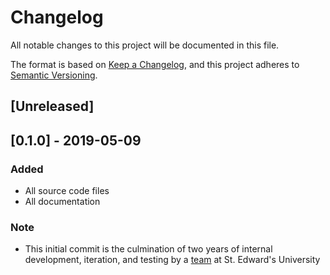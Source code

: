 # Changelog
All notable changes to this project will be documented in this file.

The format is based on [Keep a Changelog](https://keepachangelog.com/en/1.0.0/),
and this project adheres to [Semantic Versioning](https://semver.org/spec/v2.0.0.html).

## [Unreleased]

## [0.1.0] - 2019-05-09
### Added
- All source code files
- All documentation

### Note
- This initial commit is the culmination of two years of internal development, iteration, and testing by a [team](AUTHORS.md) at St. Edward's University
